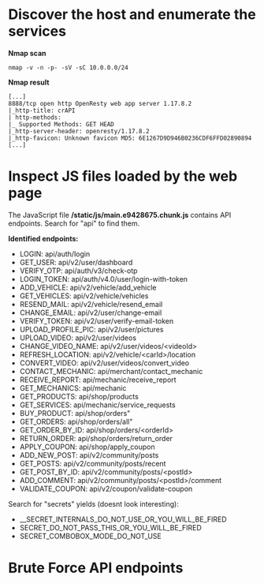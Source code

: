 # Discover the host and enumerate the services

**Nmap scan**
```SHELL
nmap -v -n -p- -sV -sC 10.0.0.0/24
```

**Nmap result**
```
[...]
8888/tcp open http OpenResty web app server 1.17.8.2
|_http-title: crAPI
| http-methods:
|_ Supported Methods: GET HEAD
|_http-server-header: openresty/1.17.8.2
|_http-favicon: Unknown favicon MD5: 6E1267D9D946B0236CDF6FFD02890894
[...]
```

# Inspect JS files loaded by the web page
  
The JavaScript file **/static/js/main.e9428675.chunk.js** contains API endpoints. Search for "api" to find them.

**Identified endpoints:**
* LOGIN: api/auth/login
* GET_USER: api/v2/user/dashboard
* VERIFY_OTP: api/auth/v3/check-otp
* LOGIN_TOKEN: api/auth/v4.0/user/login-with-token
* ADD_VEHICLE: api/v2/vehicle/add_vehicle
* GET_VEHICLES: api/v2/vehicle/vehicles
* RESEND_MAIL: api/v2/vehicle/resend_email
* CHANGE_EMAIL: api/v2/user/change-email
* VERIFY_TOKEN: api/v2/user/verify-email-token
* UPLOAD_PROFILE_PIC: api/v2/user/pictures
* UPLOAD_VIDEO: api/v2/user/videos
* CHANGE_VIDEO_NAME: api/v2/user/videos/\<videoId>
* REFRESH_LOCATION: api/v2/vehicle/\<carId>/location
* CONVERT_VIDEO: api/v2/user/videos/convert_video
* CONTACT_MECHANIC: api/merchant/contact_mechanic
* RECEIVE_REPORT: api/mechanic/receive_report
* GET_MECHANICS: api/mechanic
* GET_PRODUCTS: api/shop/products
* GET_SERVICES: api/mechanic/service_requests
* BUY_PRODUCT: api/shop/orders"
* GET_ORDERS: api/shop/orders/all"
* GET_ORDER_BY_ID: api/shop/orders/\<orderId>
* RETURN_ORDER: api/shop/orders/return_order
* APPLY_COUPON: api/shop/apply_coupon
* ADD_NEW_POST: api/v2/community/posts
* GET_POSTS: api/v2/community/posts/recent
* GET_POST_BY_ID: api/v2/community/posts/\<postId>
* ADD_COMMENT: api/v2/community/posts/\<postId>/comment
* VALIDATE_COUPON: api/v2/coupon/validate-coupon

Search for "secrets" yields (doesnt look interesting):
* \_\_SECRET_INTERNALS_DO_NOT_USE_OR_YOU_WILL_BE_FIRED
* SECRET_DO_NOT_PASS_THIS_OR_YOU_WILL_BE_FIRED
* SECRET_COMBOBOX_MODE_DO_NOT_USE

# Brute Force API endpoints

